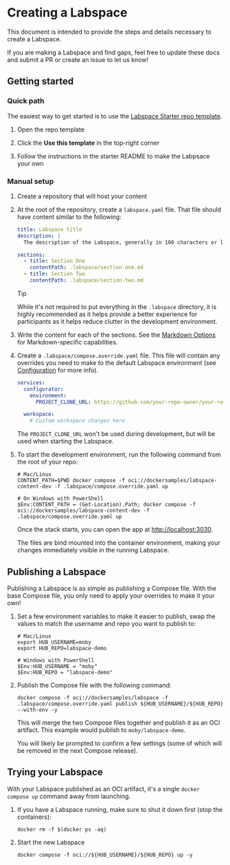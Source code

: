# Creating a Labspace

This document is intended to provide the steps and details necessary to create a Labspace.

If you are making a Labspace and find gaps, feel free to update these docs and submit a PR or create an issue to let us know!



## Getting started

### Quick path

The easiest way to get started is to use the [Labspace Starter repo template](https://github.com/dockersamples/labspace-starter).

1. Open the repo template

2. Click the **Use this template** in the top-right corner

3. Follow the instructions in the starter README to make the Labpsace your own

### Manual setup

1. Create a repository that will host your content

2. At the root of the repository, create a `labspace.yaml` file. That file should have content similar to the following:

    ```yaml
    title: Labspace title
    description: |
      The description of the Labspace, generally in 100 characters or less

    sections:
      - title: Section One
        contentPath: .labspace/section-one.md
      - title: Section Two
        contentPath: .labspace/section-two.md
    ```

    > [!TIP]
    > While it's not required to put everything in the `.labspace` directory, it is highly recommended as it helps provide a better
    > experience for participants as it helps reduce clutter in the development environment.

3. Write the content for each of the sections. See the [Markdown Options](./markdown-options.md) for Markdown-specific capabilities.

4. Create a `.labspace/compose.override.yaml` file. This file will contain any overrides you need to make to the default Labspace environment (see [Configuration](./configuration.md) for more info).

    ```yaml
    services:
      configurator:
        environment:
          PROJECT_CLONE_URL: https://github.com/your-repo-owner/your-repo-name

      workspace:
        # Custom workspace changes here
    ```

    The `PROJECT_CLONE_URL` won't be used during development, but will be used when starting the Labspace.

5. To start the development environment, run the following command from the root of your repo:

    ```console
    # Mac/Linux
    CONTENT_PATH=$PWD docker compose -f oci://dockersamples/labspace-content-dev -f .labspace/compose.override.yaml up

    # On Windows with PowerShell
    $Env:CONTENT_PATH = (Get-Location).Path; docker compose -f oci://dockersamples/labspace-content-dev -f .labspace/compose.override.yaml up
    ```

    Once the stack starts, you can open the app at [http://localhost:3030](http://localhost:3030). 

    The files are bind mounted into the container environment, making your changes immediately visible in the running Labspace.



## Publishing a Labspace

Publishing a Labspace is as simple as publishing a Compose file. With the base Compose file, you only need to apply your overrides to make it your own!

1. Set a few environment variables to make it easier to publish, swap the values to match the username and repo you want to publish to:

    ```console
    # Mac/Linux
    export HUB_USERNAME=moby
    export HUB_REPO=labspace-demo

    # Windows with PowerShell
    $Env:HUB_USERNAME = "moby"
    $Env:HUB_REPO = "labspace-demo"
    ```

2. Publish the Compose file with the following command:

    ```console
    docker compose -f oci://dockersamples/labspace -f .labspace/compose.override.yaml publish ${HUB_USERNAME}/${HUB_REPO} --with-env -y
    ```

    This will merge the two Compose files together and publish it as an OCI artifact. This example would publish to `moby/labspace-demo`.

    You will likely be prompted to confirm a few settings (some of which will be removed in the next Compose release).



## Trying your Labspace

With your Labspace published as an OCI artifact, it's a single `docker compose up` command away from launching.

1. If you have a Labspace running, make sure to shut it down first (stop the containers):

    ```console
    docker rm -f $(docker ps -aq)
    ```

2. Start the new Labspace

    ```console
    docker compose -f oci://${HUB_USERNAME}/${HUB_REPO} up -y
    ```

